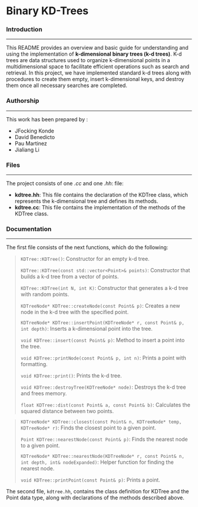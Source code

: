 # Binary KD-Trees

### Introduction
***
This README provides an overview and basic guide for understanding and using the implementation of **k-dimensional binary trees (k-d trees)**. 
K-d trees are data structures used to organize k-dimensional points in a multidimensional space to facilitate efficient operations such as search and retrieval. In this project, we have implemented standard k-d trees along with procedures to create them empty, insert k-dimensional keys, and destroy them once all necessary searches are completed.

### Authorship
***
This work has been prepared by :
- JFocking Konde
- David Benedicto
- Pau Martinez
- Jialiang Li

### Files
***
The project consists of one _.cc_ and one _.hh_: file:
- **kdtree.hh**: This file contains the declaration of the KDTree class, which represents the k-dimensional tree and defines its methods.
- **kdtree.cc**: This file contains the implementation of the methods of the KDTree class.

### Documentation
***
The first file consists of the next functions, which do the following:
> `KDTree::KDTree()`: Constructor for an empty k-d tree.
> 
> `KDTree::KDTree(const std::vector<Point>& points)`: Constructor that builds a k-d tree from a vector of points.
> 
> `KDTree::KDTree(int N, int K)`: Constructor that generates a k-d tree with random points.
>
> `KDTreeNode* KDTree::createNode(const Point& p)`: Creates a new node in the k-d tree with the specified point.
>
> `KDTreeNode* KDTree::insertPoint(KDTreeNode* r, const Point& p, int depth)`: Inserts a k-dimensional point into the tree.
>
>  `void KDTree::insert(const Point& p)`: Method to insert a point into the tree.
>
>  `void KDTree::printNode(const Point& p, int n)`: Prints a point with formatting.
>
>  `void KDTree::print()`: Prints the k-d tree.
>
> `void KDTree::destroyTree(KDTreeNode* node)`: Destroys the k-d tree and frees memory.
>
> `float KDTree::dist(const Point& a, const Point& b)`: Calculates the squared distance between two points.

> `KDTreeNode* KDTree::closest(const Point& n, KDTreeNode* temp, KDTreeNode* r)`: Finds the closest point to a given point.
>
>  `Point KDTree::nearestNode(const Point& p)`: Finds the nearest node to a given point.
>
>  `KDTreeNode* KDTree::nearestNode(KDTreeNode* r, const Point& n, int depth, int& nodeExpanded)`: Helper function for finding the nearest node.
>
> `void KDTree::printPoint(const Point& p)`: Prints a point.

The second file, `kdtree.hh`, contains the class definition for KDTree and the Point data type, along with declarations of the methods described above.

